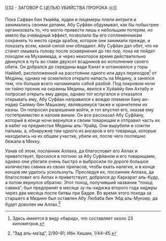 [[32 - ЗАГОВОР С ЦЕЛЬЮ УБИЙСТВА ПРОРОКА ﷺ]]

Пока Сафван бин Умаййа, иудеи и лицемеры плели интриги и занимались своими делами, Абу Суфйан обдумывал, как бы побыстрее организовать то, что могло привести лишь к небольшим потерям, но имело бы очевидный эффект, позволило бы его соплеменникам сохранить то место среди арабов, которое они занимали прежде, и показать всем, какой силой они обладают. Абу Суфйан дал обет, что не станет омывать голову после осквернения до тех пор, пока не пойдет походом на Мухаммада, и через некоторое время действительно двинулся в путь во главе двухсот всадников во исполнение своего обета. Он добрался до середины вади Канат и остановился у горы Наййиб, расположенной на расстоянии одного или двух переходов[^1] от Медины, однако не осмелился открыто напасть на Медину, а занялся тем, что больше всего напоминало собой разбой. Под покровом ночи он тайно проник на окраины Медины, явился к Хуйаййу бин Ахтабу и попросил открыть ему двери, однако тот испугался и отказался открывать ему, Абу Суфйан направился к вождю племени бану ан-надир Саляму бин Машкаму, являвшемуся также и хранителем их казны. Он попросил разрешения войти, и тот впустил его, оказав ему гостеприимство и напоив вином. Он все рассказал Абу Суфйану, который в конце ночи вернулся к своим товарищам и отправил часть их в набег на предместье Медины аль-‘Урайд. Они вырубили и сожгли пальмы, а, обнаружив там одного из ансаров и его товарища, которые находились на их общем участке, убили их, после чего поспешно бежали в Мекку.

Узнав об этом, посланник Аллаха, да благословит его Аллах и приветствует, бросился в погоню за Абу Суфйаном и его товарищами, однако они убегали очень быстро и выбросили по дороге большое количество савика из своих припасов, чтобы ехать налегке, и в конце концов им удалось ускользнуть. Преследуя их, посланник Аллаха, да благословит его Аллах и приветствует, добрался до Каркарат аль-Кудр, а потом вернулся обратно. Этот поход, получивший название “поход савика”, был предпринят в месяце зу-ль-хиджжа второго года хиджры через два месяца после битвы при Бадре. Во время этого похода за старшего в Медине был оставлен Абу Любаба бин ‘Абд аль-Мунзир, да будет доволен им Аллах.[^2]

[^1]: Здесь имеется в виду «барид», что составляет около 23 километров.

[^2]: “Зад аль-ма‘ад”, 2/90–91; Ибн Хишам, 1/44–45.

